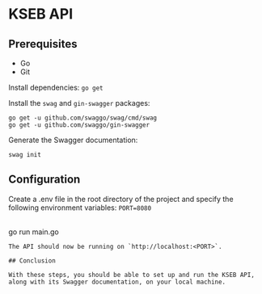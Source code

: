 # KSEB API

## Prerequisites

* Go
* Git

Install dependencies:
` go get `

Install the `swag` and `gin-swagger` packages:

```
go get -u github.com/swaggo/swag/cmd/swag
go get -u github.com/swaggo/gin-swagger
```

Generate the Swagger documentation:
```
swag init
```

## Configuration
Create a .env file in the root directory of the project and specify the following environment variables:
`PORT=8080`

<br>
go run main.go

```
The API should now be running on `http://localhost:<PORT>`.

## Conclusion

With these steps, you should be able to set up and run the KSEB API, along with its Swagger documentation, on your local machine.
```